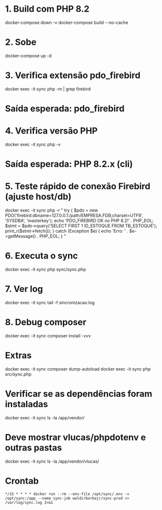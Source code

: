 # 1. Build com PHP 8.2
docker-compose down -v
docker-compose build --no-cache

# 2. Sobe
docker-compose up -d

# 3. Verifica extensão pdo_firebird
docker exec -it sync php -m | grep firebird
# Saída esperada: pdo_firebird

# 4. Verifica versão PHP
docker exec -it sync php -v
# Saída esperada: PHP 8.2.x (cli)

# 5. Teste rápido de conexão Firebird (ajuste host/db)
docker exec -it sync php -r "
try {
    \$pdo = new PDO('firebird:dbname=127.0.0.1:/path/EMPRESA.FDB;charset=UTF8', 'SYSDBA', 'masterkey');
    echo 'PDO_FIREBIRD OK no PHP 8.2!' . PHP_EOL;
    \$stmt = \$pdo->query('SELECT FIRST 1 ID_ESTOQUE FROM TB_ESTOQUE');
    print_r(\$stmt->fetch());
} catch (Exception \$e) {
    echo 'Erro: ' . \$e->getMessage() . PHP_EOL;
}
"

# 6. Executa o sync
docker exec -it sync php sync/sync.php

# 7. Ver log
docker exec -it sync tail -f sincronizacao.log

# 8. Debug composer
docker exec -it sync composer install -vvv

# Extras
docker exec -it sync composer dump-autoload
docker exec -it sync php src/sync.php

# Verificar se as dependências foram instaladas
docker exec -it sync ls -la /app/vendor/

# Deve mostrar vlucas/phpdotenv e outras pastas
docker exec -it sync ls -la /app/vendor/vlucas/

# Crontab

```
*/15 * * * * docker run --rm --env-file /opt/sync/.env -v /opt/sync:/app --name sync-job waldirborbajr/sync-prod >> /var/log/sync.log 2>&1

```

```
```
